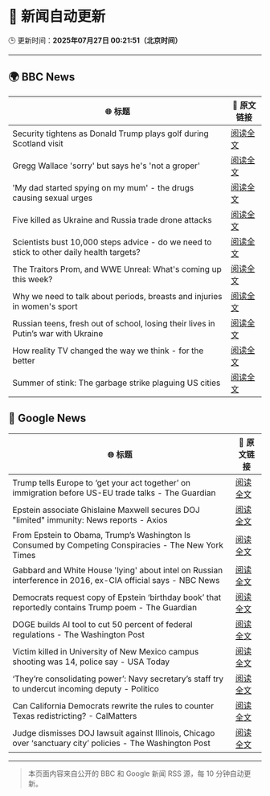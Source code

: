 # 🧠 新闻自动更新

🕒 更新时间：**2025年07月27日 00:21:51（北京时间）**

---

## 🌍 BBC News

| 🌐 标题 | 🔗 原文链接 |
|--------|-------------|
| Security tightens as Donald Trump plays golf during Scotland visit | [阅读全文](https://www.bbc.com/news/articles/ckg4210lygko) |
| Gregg Wallace 'sorry' but says he's 'not a groper' | [阅读全文](https://www.bbc.com/news/articles/c335grk668lo) |
| 'My dad started spying on my mum' - the drugs causing sexual urges | [阅读全文](https://www.bbc.com/news/articles/cpqnpryxvrro) |
| Five killed as Ukraine and Russia trade drone attacks | [阅读全文](https://www.bbc.com/news/articles/cvgv3ppl7m3o) |
| Scientists bust 10,000 steps advice - do we need to stick to other daily health targets? | [阅读全文](https://www.bbc.com/news/articles/cwygy378nn1o) |
| The Traitors Prom, and WWE Unreal: What's coming up this week? | [阅读全文](https://www.bbc.com/news/articles/cgk3lyx4gz1o) |
| Why we need to talk about periods, breasts and injuries in women's sport | [阅读全文](https://www.bbc.com/news/articles/cq53v066x52o) |
| Russian teens, fresh out of school, losing their lives in Putin’s war with Ukraine | [阅读全文](https://www.bbc.com/news/articles/ce9xkg7dmd5o) |
| How reality TV changed the way we think - for the better | [阅读全文](https://www.bbc.com/news/articles/cy4nedxl3wyo) |
| Summer of stink: The garbage strike plaguing US cities | [阅读全文](https://www.bbc.com/news/articles/cvgegvwk9q2o) |

## 📰 Google News

| 🌐 标题 | 🔗 原文链接 |
|--------|-------------|
| Trump tells Europe to ‘get your act together’ on immigration before US-EU trade talks - The Guardian | [阅读全文](https://news.google.com/rss/articles/CBMiywFBVV95cUxOOFdySGZsMG5BZ1phcTJreWo1cUJSeDRGQ0w5cGg5QmQ4MXVqUkt5bFBKWWJObW11OHVfdGZlMDJCRnEySjZqb19rZkVUN1lYbVpOMjl2bkxBelNmbjBoUEZQSmV5Ym9nclh2SHl0Y2V6Nm1LSEMyWWx3NGZZa0JuNTVUZGh6RWRCMDl2aGxNQTVLejhRdzFLcUw1ZVM5U2lSRVN4TmFYY2tXQ3RXUnhsSjFMUXRZTE9ONFNydG9wZ2pQV09XblBRSFpWaw?oc=5) |
| Epstein associate Ghislaine Maxwell secures DOJ "limited" immunity: News reports - Axios | [阅读全文](https://news.google.com/rss/articles/CBMigAFBVV95cUxOaUJ5Y242ZlBaZ1NBeUpTNHNLX2VIZzgzSUNTeHUxclZ3b2hFMVJZMEpGbTBsNzRrMWJkUDJDVE1VeWZlN1lGX1VFaTRlTmR0bmkzYzg1T2t3SUJzSW5TYnFObzA3REpUQm1Jc19fX1A5UFgxaVYyZURScGZfSDhNVw?oc=5) |
| From Epstein to Obama, Trump’s Washington Is Consumed by Competing Conspiracies - The New York Times | [阅读全文](https://news.google.com/rss/articles/CBMijAFBVV95cUxNTVZzclJWMHg4RkNMMHVuc2xkY0pCd0tMSHBvd0xSMktkUDIySmFXNm1IVEw1TE9BNXlVem51SmlYT2VHcXh0bHQ3Z0d0X3hWc1piM1FlM2Z2a1lsSGZodlJyQUhUR1dhZWh4NU5yQkpIRDcwN3VJUllDNkpMN29XN3dhM2Y1SHN5TVA1dA?oc=5) |
| Gabbard and White House 'lying' about intel on Russian interference in 2016, ex-CIA official says - NBC News | [阅读全文](https://news.google.com/rss/articles/CBMizAFBVV95cUxOM3RNajNUV1NzNnFwZmVUUFZvY3NFSUNPYnl2ak9QOGZ3WUpDM3pLaUJteWw3RGgzbWNjVktSZ2ZKMU8xcTlWY2hfd1dnV3NjSEZnUlhPX3JxZlBGellBc3FLTmdRYXZmYng1ZEJhX3dFR196WVZRbUxEcXFKWE1WQ0J4blctR2VBSllGQzlidE1rcHJvMklSSEJ0YmdIWWFLaGF1eXJuVXdnX0JmSTMtTDc1bG1RZ1hzZVBMTkZnTXUzdFRhX0phQTBZTGrSAVZBVV95cUxPZXgwOHlSeTA5cDk5X21lbzdBci1EVUNGdDZCenk1UTVUdDlVRGR0MUZUalE0YkZaVzNxRlh3QW1tNTV2VUdra19ZODN5RE5aa1FYc29LUQ?oc=5) |
| Democrats request copy of Epstein ‘birthday book’ that reportedly contains Trump poem - The Guardian | [阅读全文](https://news.google.com/rss/articles/CBMihgFBVV95cUxQdGJaeDQtSmc4VFhoNzhvZTZqV0ExTVJwMzdMVDBta3dqRGtyNGVZM0pzUENKSV9RTTBRSko2MDBfbkxfMWRHSG5UOUVDRDdJRDBLMXhCYUpKY1hjdlN4SHJ4TUFGT2xHU29yNkV3WUpkRENzUWw4cDZkWGowdzNoQnBkVW1UZw?oc=5) |
| DOGE builds AI tool to cut 50 percent of federal regulations - The Washington Post | [阅读全文](https://news.google.com/rss/articles/CBMijwFBVV95cUxQSXBTeFN4ZDZ6Sms3TzJPakdfLXhpWE9qQVMzanBSMzNoUF9qMmljaEI1NnVsejdSM1lHdklaUjRYY0JSaGgxWXZyUG55OHo0bFlsQmZNdTMyX3huZzNMR3lNQ3FQS0xzaGZiUTIxcmFJczJ2eGx3bXJYUXdIak1OcE9TYnBnaTBZeVFBZmVSQQ?oc=5) |
| Victim killed in University of New Mexico campus shooting was 14, police say - USA Today | [阅读全文](https://news.google.com/rss/articles/CBMiqwFBVV95cUxOZXFOcVRYaHVmRkJxbmNlWldTUEVVTEswcFYwTE0wVGRJbFFTZGhBZnFIYmVROWc1c2IwZE5sRkE3ZlNrWWVuQWhBeGZKaGFVelBVejBmakYtV2QxT2t0aGtTNWFKdWdHei1zdExyWnpkME9hbkNVNTZQc0NiWUw2MkJLUDJaWVlPQTYzTzdIbVNjcHFLaWNWUzJFNGlnbk15M180bG5XeWtkOWM?oc=5) |
| ‘They’re consolidating power’: Navy secretary’s staff try to undercut incoming deputy - Politico | [阅读全文](https://news.google.com/rss/articles/CBMilAFBVV95cUxNazZVTXRTTzVXbUs0d1N4RFcwNXVGVXJUeXlsZWNUMjBhMGF3RS1NWFJzQVV5S0ZtNWZhNEZ4cXNKenM3cFREZGFwSjRCSWZxLWZVaU42Q0ZadnQ5MlF6c3htTFl3dXlfeFdMc2M0NzVhZmdSQXl4RjFxSGxqRmxCenVUY2ZCRllqd3VMakhhZTFhem1v?oc=5) |
| Can California Democrats rewrite the rules to counter Texas redistricting? - CalMatters | [阅读全文](https://news.google.com/rss/articles/CBMidkFVX3lxTFAzQXFXT3djaWpWbG5ZaVk0MWZTQW9zanJrSEd1dF9UWnlIRzJENmJ2S21ja3FwT2RueHBZNHpVNW1iSl9mZG9zcHozSkU1ZEpNUVVhMEExaVZPRUNPclEtSHhVUndOdFdlcEI0dGU3Tm44N2pmeGc?oc=5) |
| Judge dismisses DOJ lawsuit against Illinois, Chicago over ‘sanctuary city’ policies - The Washington Post | [阅读全文](https://news.google.com/rss/articles/CBMirAFBVV95cUxNVmJXZ2xHVUhraHhXR3NTUnQ1RzNZenI5ZWxXN2dMY08tenIzTHM2TjJHYVVQUTRfWDdmamllSmo5bFBvQkhOdG93anFYTG1YWUM2SlVDT1luYzhWUG1JbzRobVIzak1UODBFcmFENW0tQ0J3NFNFS3hiUTAweTUyemRYclU5TENLTTNFWWh0OU5YbGlOVEZPWWlQNFNVbEMyX19wb2JFTWtGVTgt?oc=5) |

---
> 本页面内容来自公开的 BBC 和 Google 新闻 RSS 源，每 10 分钟自动更新。